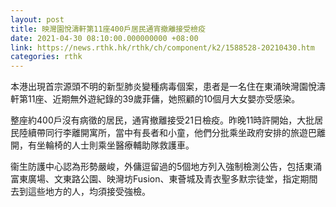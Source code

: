 ```yaml
---
layout: post
title: 映灣園悅濤軒第11座400戶居民通宵撤離接受檢疫
date: 2021-04-30 08:10:00.000000000 +08:00
link: https://news.rthk.hk/rthk/ch/component/k2/1588528-20210430.htm
categories: rthk
---
```


本港出現首宗源頭不明的新型肺炎變種病毒個案，患者是一名住在東涌映灣園悅濤軒第11座、近期無外遊紀錄的39歲菲傭，她照顧的10個月大女嬰亦受感染。

整座約400戶沒有病徵的居民，通宵撤離接受21日檢疫。昨晚11時許開始，大批居民陸續帶同行李離開寓所，當中有長者和小童，他們分批乘坐政府安排的旅遊巴離開，有坐輪椅的人士則乘坐醫療輔助隊救護車。

衞生防護中心認為形勢嚴峻，外傭逗留過的5個地方列入強制檢測公告，包括東涌富東廣場、文東路公園、映灣坊Fusion、東薈城及青衣聖多默宗徒堂，指定期間去到這些地方的人，均須接受強檢。
